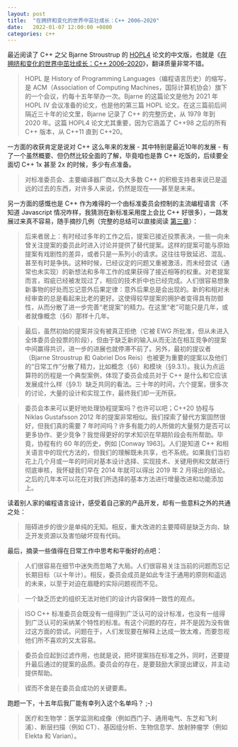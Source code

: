 ```yaml
---
layout: post
title:  "在拥挤和变化的世界中茁壮成长：C++ 2006–2020"
date:   2022-01-07 12:00:00 +0800
categories: c++
---
```


最近阅读了 C++ 之父 Bjarne Stroustrup 的 [HOPL4](https://www.stroustrup.com/hopl20main-p5-p-bfc9cd4--final.pdf) 论文的中文版，也就是《[在拥挤和变化的世界中茁壮成长：C++ 2006–2020](https://github.com/Cpp-Club/Cxx_HOPL4_zh)》，翻译质量非常不错。

> HOPL 是 History of Programming Languages（编程语言历史）的缩写，是 ACM（Association of Computing Machines，国际计算机协会）旗下的一个会议，约每十五年举办一次。Bjarne 的这篇论文是他为 2021 年 HOPL IV 会议准备的论文，也是他的第三篇 HOPL 论文。在这三篇前后间隔近三十年的论文里，Bjarne 记录了 C++ 的完整历史，从 1979 年到 2020 年。这篇 HOPL4 论文尤其重要，因为它涵盖了 C++98 之后的所有 C++ 版本，从 C++11 直到 C++20。

一方面的收获肯定是说对 C++ 这么年来的发展 - 其中特别是最近10年的发展 - 有了一个虽然概要、但仍然比较全面的了解，毕竟咱也是靠 C++ 吃饭的，后续要全面切 C++ 1x 甚至 2x 的时候，多少有点准备。

> 对标准委员会、主要编译器厂商以及大多数 C++ 的积极支持者来说已是遥远的过去的东西，对许多人来说，仍然是现在——甚至是未来。

另一方面的感慨也是 C++ 作为难得的一个由标准委员会控制的主流编程语言（不知道 Javascript 情况咋样，我猜测在新标准采用度上会比 C++ 好很多），一路发展过来真不容易，随手摘抄几例（完整的总结可以直接阅读 [第三章](https://github.com/Cpp-Club/Cxx_HOPL4_zh/blob/main/03.md)）：

> 后来者居上：有时经过多年的工作之后，提案已接近投票表决，一些一向未曾关注提案的委员此时进入讨论并提供了替代提案。这样的提案可能与原始提案有戏剧性的差异，或者只是一系列小的请求。这往往导致延迟、混乱、甚至有时是争执。这种时候，已经议定的问题又重被激活，而未经尝试（通常也未实现）的新想法和多年工作的成果获得了接近相等的权重。对老提案而言，瑕疵已经被发现过了，相应的技术折中也已经完成。人们很容易想象新事物的好处而忘记意外后果定律：意外后果总是会出现的。新的和相对未经审查的总是看起来比老的更好。这使得较早提案的拥护者变得具有防御性，从而分散了进一步完善“老提案”的精力。在这里“老”可能只是几年，或者就像概念（§6）那样十几年。

> 最后，虽然初始的提案并没有被真正拒绝（它被 EWG 所批准，但从未进入全体委员会投票的阶段），但由于缺乏新的输入从而无法在相互竞争的提案中间赢得共识，进一步的进展也就停滞不前了。另外，最初的提议者（Bjarne Stroustrup 和 Gabriel Dos Reis）也被更为重要的提案以及他们的“日常工作”分散了精力，比如概念（§6）和模块（§9.3.1）。我认为点运算符的历程是一个典型案例，体现了委员会成员对于 C++ 是什么和它应该发展成什么样（§9.1）缺乏共同的看法。三十年的时间，六个提案，很多次的讨论，大量的设计和实现工作，最终我们却一无所获。

> 委员会本来可以更好地处理协程提案吗？也许可以吧；C++20 协程与 Niklas Gustafsson 2012 年的提案非常相似。我们探索了替代方案固然很好，但我们真的需要 7 年时间吗？许多有能力的人所做的大量努力是否可以更多协作、更少竞争？我觉得更好的学术知识在早期阶段会有所帮助。毕竟，协程有约 60 年的历史，例如 [Conway 1963]。人们是知道 C++ 和相关语言中的现代方法的，但我们的理解既未共享，也不系统。如果我们当初花上几个月或一年的时间对基本设计选择、实现技术、关键用例和文献进行彻底审核，我怀疑我们早在 2014 年就可以得出 2019 年 2 月得出的结论。之后的几年本可以花在对我们所选择的基本方法进行增量改进和功能添加上。

读着别人家的编程语言设计，感受着自己家的产品开发，却有一些意料之外的共通之处：

> 阻碍进步的很少是单纯的无知。相反，重大改进的主要障碍是缺乏方向、缺乏开发资源以及害怕破坏现有代码。

最后，摘录一些值得在日常工作中思考和平衡好的点吧：

> 人们很容易在细节中迷失而忽略了大局。人们很容易关注当前的问题而忘记长期目标（以十年计）。相反，委员会成员是如此专注于通用的原则和遥远的未来，以至于对迫在眉睫的实际问题视而不见。

> 一个缺乏历史的组织无法对他们的设计内容保持一致性的观点。

> ISO C++ 标准委员会既没有一组得到广泛认可的设计标准，也没有一组得到广泛认可的采纳某个特性的标准。有这个问题的存在，并不是因为没有做过这方面的尝试。问题在于，人们发现要在解释上达成一致太难，而要忽视他们所不喜欢的又太容易。

> 委员会应起到过滤作用，也就是说，把坏提案挡在标准之外，同时，还要提升最后通过的提案的品质。委员会的存在，是要鼓励大家提出建议，并主动提供帮助。

> 锲而不舍是在委员会成功的关键要素。

跑题一下，十五年后我厂能有幸列入这个名单吗？ ;-)

> 医疗和生物学：医学监测和成像（例如西门子、通用电气、东芝和飞利浦）、断层扫描（例如 CT）、基因组分析、生物信息学、放射肿瘤学（例如 Elekta 和 Varian）。

<script src="https://utteranc.es/client.js"
        repo="yingang/yingang.github.io"
        issue-term="pathname"
        label="Comment"
        theme="github-light"
        crossorigin="anonymous"
        async>
</script>
